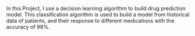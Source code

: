 In this Project, I use a decision learning algorithm to build drug prediction model. This classification algorithm is used to build a model from historical data of patients, and their response to different medications with the accuracy of 98%.
